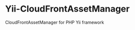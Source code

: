 Yii-CloudFrontAssetManager
==========================

CloudFrontAssetManager for PHP Yii framework
